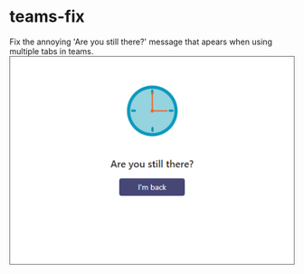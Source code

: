 # teams-fix
Fix the annoying 'Are you still there?' message that apears when using multiple tabs in teams.
![Are you still there?](/Example.png)
